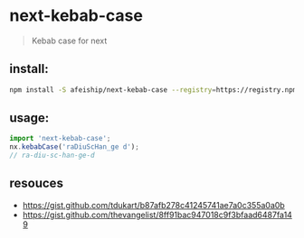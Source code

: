 # next-kebab-case
> Kebab case for next

## install:
```bash
npm install -S afeiship/next-kebab-case --registry=https://registry.npm.taobao.org
```

## usage:

```js
import 'next-kebab-case';
nx.kebabCase('raDiuScHan_ge d');
// ra-diu-sc-han-ge-d
```

## resouces

- https://gist.github.com/tdukart/b87afb278c41245741ae7a0c355a0a0b
- https://gist.github.com/thevangelist/8ff91bac947018c9f3bfaad6487fa149
